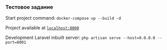### Тестовое задание
Start project command: `docker-compose up --build -d`

Project available at <a href="localhost:8000">`localhost:8000`</a>

Development Laravel inbuilt server: `php artisan serve --host=0.0.0.0 --port=8001`
